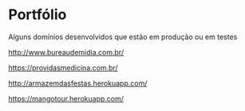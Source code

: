 # Portfólio
Alguns domínios desenvolvidos que estão em produção ou em testes


http://www.bureaudemidia.com.br/

https://providasmedicina.com.br/

http://armazemdasfestas.herokuapp.com/

https://mangotour.herokuapp.com/
